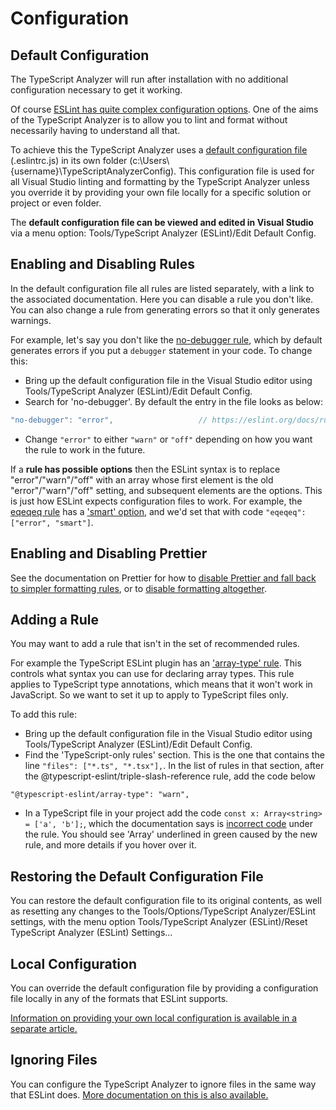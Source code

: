 # Configuration

## Default Configuration

The TypeScript Analyzer will run after installation with no additional configuration necessary to get it working.

Of course [ESLint has quite complex configuration options](https://eslint.org/docs/user-guide/configuring/).  One of the aims of the TypeScript Analyzer is to allow you to lint and format without necessarily having to understand all that.

To achieve this the TypeScript Analyzer uses a [default configuration file](defaultconfig.md) (.eslintrc.js) in its own folder (c:\Users\\{username\}\TypeScriptAnalyzerConfig).  This configuration file is used for all Visual Studio linting and formatting by the TypeScript Analyzer unless you override it by providing your own file locally for a specific solution or project or even folder.

The **default configuration file can be viewed and edited in Visual Studio** via a menu option: Tools/TypeScript Analyzer (ESLint)/Edit Default Config.

## Enabling and Disabling Rules

In the default configuration file all rules are listed separately, with a link to the associated documentation.  Here you can disable a rule you don't like.  You can also change a rule from generating errors so that it only generates warnings.

For example, let's say you don't like the [no-debugger rule](https://eslint.org/docs/rules/no-debugger), which by default generates errors if you put a `debugger` statement in your code.  To change this:

- Bring up the default configuration file in the Visual Studio editor using Tools/TypeScript Analyzer (ESLint)/Edit Default Config.
- Search for 'no-debugger'.  By default the entry in the file looks as below:
```js
"no-debugger": "error",                   // https://eslint.org/docs/rules/no-debugger
```
- Change `"error"` to either `"warn"` or `"off"` depending on how you want the rule to work in the future.

If a **rule has possible options** then the ESLint syntax is to replace "error"/"warn"/"off" with an array whose first element is the old "error"/"warn"/"off" setting, and subsequent elements are the options.  This is just how ESLint expects configuration files to work.  For example, the [eqeqeq rule](https://eslint.org/docs/rules/eqeqeq) has a ['smart' option](https://eslint.org/docs/rules/eqeqeq#smart), and we'd set that with code `"eqeqeq": ["error", "smart"]`.

## Enabling and Disabling Prettier 

See the documentation on Prettier for how to [disable Prettier and fall back to simpler formatting rules](formatting.md#disableprettier), or to [disable formatting altogether](formatting.md#disableformatting).

## Adding a Rule

You may want to add a rule that isn't in the set of recommended rules.

For example the TypeScript ESLint plugin has an ['array-type' rule](https://github.com/typescript-eslint/typescript-eslint/blob/HEAD/packages/eslint-plugin/docs/rules/array-type.md).  This controls what syntax you can use for declaring array types.  This rule applies to TypeScript type annotations, which means that it won't work in JavaScript.  So we want to set it up to apply to TypeScript files only.

To add this rule:

- Bring up the default configuration file in the Visual Studio editor using Tools/TypeScript Analyzer (ESLint)/Edit Default Config.
- Find the 'TypeScript-only rules' section.  This is the one that contains the line `"files": ["*.ts", "*.tsx"],`. In the list of rules in that section, after the @typescript-eslint/triple-slash-reference rule, add the code below

`"@typescript-eslint/array-type": "warn",`

- In a TypeScript file in your project add the code `const x: Array<string> = ['a', 'b'];`, which the documentation says is [incorrect code](https://github.com/typescript-eslint/typescript-eslint/blob/HEAD/packages/eslint-plugin/docs/rules/array-type.md#-incorrect) under the rule.  You should see 'Array<string>' underlined in green caused by the new rule, and more details if you hover over it.

## Restoring the Default Configuration File

You can restore the default configuration file to its original contents, as well as resetting any changes to the Tools/Options/TypeScript Analyzer/ESLint settings, with the menu option Tools/TypeScript Analyzer (ESLint)/Reset TypeScript Analyzer (ESLint) Settings...

## Local Configuration

You can override the default configuration file by providing a configuration file locally in any of the formats that ESLint supports.

[Information on providing your own local configuration is available in a separate article.](localconfiguration.md)

## Ignoring Files

You can configure the TypeScript Analyzer to ignore files in the same way that ESLint does.  [More documentation on this is also available.](ignoringfiles.md)